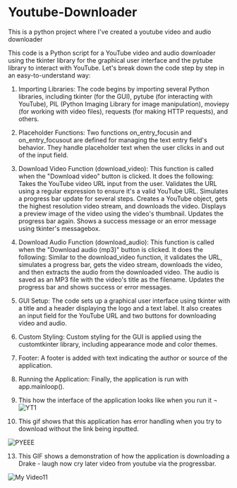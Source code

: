 # Youtube-Downloader
This is a python project where I've created a youtube video and audio downloader

This code is a Python script for a YouTube video and audio downloader using the tkinter library for the graphical user interface and the pytube library to interact with YouTube. Let's break down the code step by step in an easy-to-understand way:

1. Importing Libraries:
The code begins by importing several Python libraries, including tkinter (for the GUI), pytube (for interacting with YouTube), PIL (Python Imaging Library for image manipulation), moviepy (for working with video files), requests (for making HTTP requests), and others.

2. Placeholder Functions:
Two functions on_entry_focusin and on_entry_focusout are defined for managing the text entry field's behavior. They handle placeholder text when the user clicks in and out of the input field.

3. Download Video Function (download_video):
This function is called when the "Download video" button is clicked. It does the following:
Takes the YouTube video URL input from the user.
Validates the URL using a regular expression to ensure it's a valid YouTube URL.
Simulates a progress bar update for several steps.
Creates a YouTube object, gets the highest resolution video stream, and downloads the video.
Displays a preview image of the video using the video's thumbnail.
Updates the progress bar again.
Shows a success message or an error message using tkinter's messagebox.

4. Download Audio Function (download_audio):
This function is called when the "Download audio (mp3)" button is clicked. It does the following:
Similar to the download_video function, it validates the URL, simulates a progress bar, gets the video stream, downloads the video, and then extracts the audio from the downloaded video.
The audio is saved as an MP3 file with the video's title as the filename.
Updates the progress bar and shows success or error messages.

5. GUI Setup:
The code sets up a graphical user interface using tkinter with a title and a header displaying the logo and a text label.
It also creates an input field for the YouTube URL and two buttons for downloading video and audio.

6. Custom Styling:
Custom styling for the GUI is applied using the customtkinter library, including appearance mode and color themes.

8. Footer:
A footer is added with text indicating the author or source of the application.

8. Running the Application:
Finally, the application is run with app.mainloop().

9. This how the interface of the application looks like when you run it
¬
![YT1](https://github.com/Nyiko24/Youtube-Downloader/assets/114064061/f5291314-510d-4365-919b-594946aab895)

11. This gif shows that this application has error handling when you try to download without the link being inputted.
    
![PYEEE](https://github.com/Nyiko24/Youtube-Downloader/assets/114064061/6721f0eb-ec7b-4c1b-abb2-c6b4774f6159)

13. This GIF shows a demonstration of how the application is downloading a Drake - laugh now cry later video from youtube via the progressbar.

![My Video11](https://github.com/Nyiko24/Youtube-Downloader/assets/114064061/cdca7b99-6940-4c9f-b32b-1028d2bfdc86)

    
